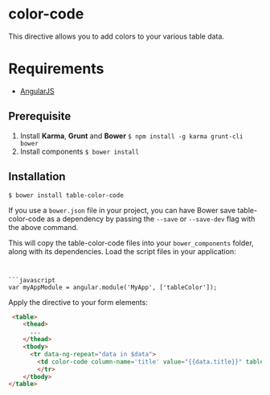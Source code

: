 # color-code

This directive allows you to add colors to your various table data.

# Requirements

- [AngularJS](http://angularjs.org/)

## Prerequisite

1. Install **Karma**, **Grunt** and **Bower**
  `$ npm install -g karma grunt-cli bower`
2. Install components
  `$ bower install`

## Installation

`$ bower install table-color-code`

If you use a `bower.json` file in your project, you can have Bower save table-color-code as a dependency by passing the `--save` or `--save-dev` flag with the above command.

This will copy the table-color-code files into your `bower_components` folder, along with its dependencies. Load the script files in your application:

<script type="text/javascript" src="bower_components/angular/angular.js"></script>
<script type="text/javascript" src="bower_components/table-color-code/js/colorCode.js"></script>
```


```javascript
var myAppModule = angular.module('MyApp', ['tableColor']);
```

Apply the directive to your form elements:

```html
 <table>
    <thead>
      ...
    </thead>
    <tbody>
      <tr data-ng-repeat="data in $data">
        <td color-code column-name='title' value="{{data.title}}" table-data="$data"></td>
        </tr>
    </tbody>
</table>
```
